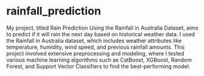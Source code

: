 # rainfall_prediction
My project, titled Rain Prediction Using the Rainfall in Australia Dataset, aims to predict if it will rain the next day based on historical weather data. I used the Rainfall in Australia dataset, which includes weather attributes like temperature, humidity, wind speed, and previous rainfall amounts. This project involved extensive preprocessing and modeling, where I tested various machine learning algorithms such as CatBoost, XGBoost, Random Forest, and Support Vector Classifiers to find the best-performing model.
